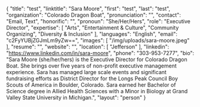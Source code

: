 {
  "title": "test",
  "linktitle": "Sara Moore",
  "first": "test",
  "last": "test",
  "organization": "Colorado Dragon Boat",
  "pronunciation": "",
  "contact": "Email, Text",
  "honorific": "",
  "pronoun": "She/Her/Hers",
  "role": "Executive Director",
  "expertise": [
    "Arts",
    "Entertainment & Culture",
    "Community Organizing",
    "Diversity & Inclusion"
  ],
  "languages": "English",
  "email": "c2FyYUBjZGJmLm9yZw==",
  "images": [
    "/img/uploads/sara-moore.jpeg"
  ],
  "resume": "",
  "website": "",
  "location": [
    "Jefferson"
  ],
  "linkedin": "https://www.linkedin.com/in/sara-moore",
  "phone": "303-953-7277",
  "bio": "Sara Moore (she/her/hers) is the Executive Director for Colorado Dragon Boat. She brings over five years of non-profit executive management experience. Sara has managed large scale events and significant fundraising efforts as District Director for the Longs Peak Council Boy Scouts of America in Boulder, Colorado. Sara earned her Bachelor of Science degree in Allied Health Sciences with a Minor in Biology at Grand Valley State University in Michigan.",
  "layout": "person"
}